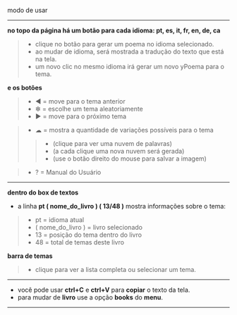 modo de usar
___

**no topo da página há um botão para cada idioma: pt, es, it, fr, en, de, ca**
> - clique no botão para gerar um poema no idioma selecionado.
> - ao mudar de idioma, será mostrada a tradução do texto que está na tela.
> - um novo clic no mesmo idioma irá gerar um novo yPoema para o tema.

**e os botões**
> - ◀ = move para o tema anterior
> - ❇ = escolhe um tema aleatoriamente
> - ▶ = move para o próximo tema

> - ☁  = mostra a quantidade de variações possíveis para o tema  
>> - (clique para ver uma nuvem de palavras)  
>> - (a cada clique uma nova nuvem será gerada)  
>> - (use o botão direito do mouse para salvar a imagem)  

> - ?  = Manual do Usuário
___

**dentro do box de textos**

- a linha **pt ( nome_do_livro ) ( 13/48 )** mostra informações sobre o tema:
> - pt = idioma atual
> - ( nome_do_livro ) = livro selecionado
> - 13  = posição do tema dentro do livro
> - 48  = total de temas deste livro

**barra de temas**
> - clique para ver a lista completa ou selecionar um tema.
___
- você pode usar **ctrl+C** e **ctrl+V** para **copiar** o texto da tela.
- para mudar de **livro** use a opção **books** do **menu**.
___